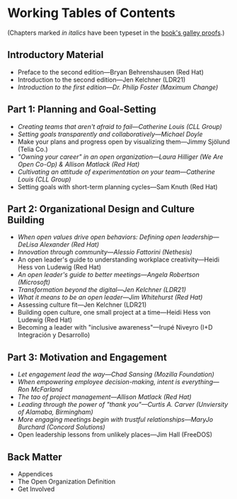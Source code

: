 # Working Tables of Contents

(Chapters marked _in italics_ have been typeset in the [book's galley proofs](https://github.com/open-organization-ambassadors/open-org-leaders-manual/tree/master/second-edition).)

## Introductory Material

- Preface to the second edition—Bryan Behrenshausen (Red Hat)
- Introduction to the second edition—Jen Kelchner (LDR21)
- _Introduction to the first edition—Dr. Philip Foster (Maximum Change)_

## Part 1: Planning and Goal-Setting

- _Creating teams that aren't afraid to fail—Catherine Louis (CLL Group)_
- _Setting goals transparently and collaboratively—Michael Doyle_
- Make your plans and progress open by visualizing them—Jimmy Sjölund (Telia Co.)
- _"Owning your career" in an open organization—Laura Hilliger (We Are Open Co-Op) & Allison Matlack (Red Hat)_
- _Cultivating an attitude of experimentation on your team—Catherine Louis (CLL Group)_
- Setting goals with short-term planning cycles—Sam Knuth (Red Hat)

## Part 2: Organizational Design and Culture Building

- _When open values drive open behaviors: Defining open leadership—DeLisa Alexander (Red Hat)_
- _Innovation through community—Alessio Fattorini (Nethesis)_
- An open leader's guide to understanding workplace creativity—Heidi Hess von Ludewig (Red Hat)
- _An open leader's guide to better meetings—Angela Robertson (Microsoft)_
- _Transformation beyond the digital—Jen Kelchner (LDR21)_
- _What it means to be an open leader—Jim Whitehurst (Red Hat)_
- Assessing culture fit—Jen Kelchner (LDR21)
- Building open culture, one small project at a time—Heidi Hess von Ludewig (Red Hat)
- Becoming a leader with "inclusive awareness"—Irupé Niveyro (I+D Integración y Desarrollo)

## Part 3: Motivation and Engagement

- _Let engagement lead the way—Chad Sansing (Mozilla Foundation)_
- _When empowering employee decision-making, intent is everything—Ron McFarland_
- _The tao of project management—Allison Matlack (Red Hat)_
- _Leading through the power of "thank you"—Curtis A. Carver (Unviersity of Alamaba, Birmingham)_
- _More engaging meetings begin with trustful relationships—MaryJo Burchard (Concord Solutions)_
- Open leadership lessons from unlikely places—Jim Hall (FreeDOS)

## Back Matter

- Appendices
- The Open Organization Definition
- Get Involved
